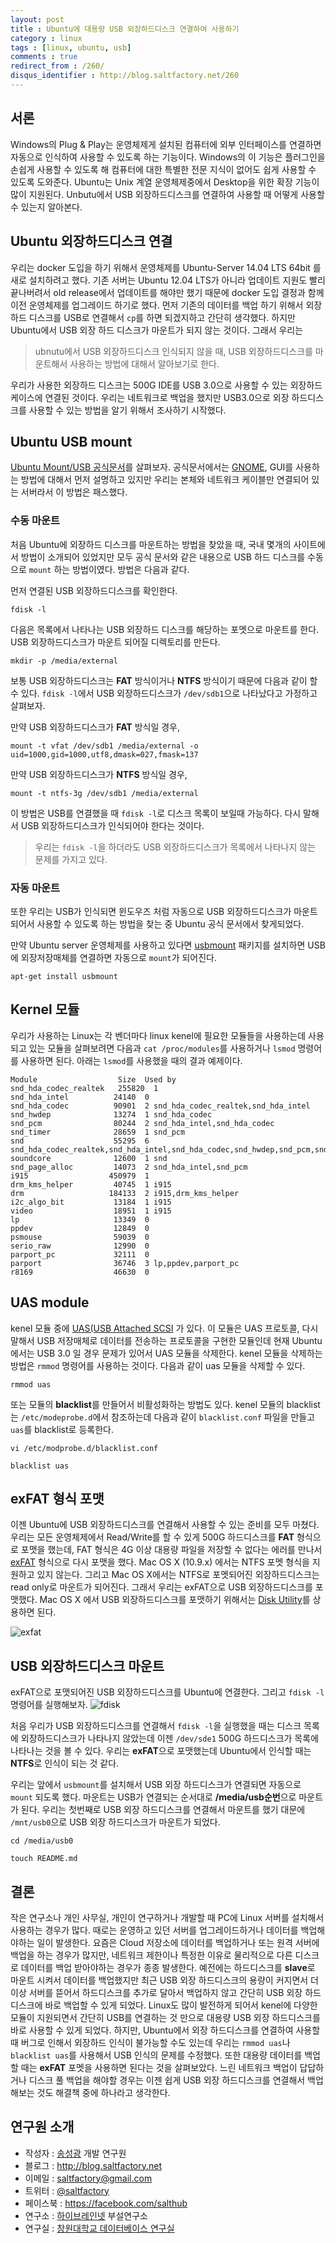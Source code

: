 ```yaml
---
layout: post
title : Ubuntu에 대용량 USB 외장하드디스크 연결하여 사용하기
category : linux
tags : [linux, ubuntu, usb]
comments : true
redirect_from : /260/
disqus_identifier : http://blog.saltfactory.net/260
---
```


## 서론

Windows의 Plug & Play는 운영체제게 설치된 컴퓨터에 외부 인터페이스를 연결하면 자동으로 인식하여 사용할 수 있도록 하는 기능이다. Windows의 이 기능은 플러그인을 손쉽게 사용할 수 있도록 해 컴퓨터에 대한 특별한 전문 지식이 없어도 쉽게 사용할 수 있도록 도와준다. Ubuntu는 Unix 계열 운영체제중에서 Desktop을 위한 확장 기능이 많이 지원된다. Unbutu에서 USB 외장하드디스크를 연결하여 사용할 때 어떻게 사용할 수 있는지 알아본다.

<!--more-->

## Ubuntu 외장하드디스크 연결

우리는 docker 도입을 하기 위해서 운영체제를 Ubuntu-Server 14.04 LTS 64bit 를 새로 설치하려고 했다. 기존 서버는 Ubuntu 12.04 LTS가 아니라 업데이트 지원도 빨리 끝나버려서 old release에서 업데이트를 해야만 했기 때문에 docker 도입 결정과 함께 이전 운영체제를 업그레이드 하기로 했다. 먼저 기존의 데이터를 백업 하기 위해서 외장 하드 디스크를 USB로 연결해서 `cp`를 하면 되겠지하고 간단히 생각했다. 하지만 Ubuntu에서 USB 외장 하드 디스크가 마운트가 되지 않는 것이다. 그래서 우리는

> ubnutu에서 USB 외장하드디스크 인식되지 않을 때, USB 외장하드디스크를 마운트해서 사용하는 방법에 대해서 알아보기로 한다.

우리가 사용한 외장하드 디스크는 500G IDE를 USB 3.0으로 사용할 수 있는 외장하드 케이스에 연결된 것이다. 우리는 네트워크로 백업을 했지만 USB3.0으로 외장 하드디스크를 사용할 수 있는 방법을 알기 위해서 조사하기 시작했다.

## Ubuntu USB mount

[Ubuntu Mount/USB 공식문서](https://help.ubuntu.com/community/Mount/USB)를 살펴보자. 공식문서에서는 [GNOME](http://www.gnome.org), GUI를 사용하는 방법에 대해서 먼저 설명하고 있지만 우리는 본체와 네트워크 케이블만 연결되어 있는 서버라서 이 방법은 패스했다.

### 수동 마운트
처음 Ubuntu에 외장하드 디스크를 마운트하는 방법을 찾았을 때, 국내 몇개의 사이트에서 방법이 소개되어 있었지만 모두 공식 문서와 같은 내용으로 USB 하드 디스크를 수동으로 `mount` 하는 방법이였다. 방법은 다음과 같다.

먼저 연결된 USB 외장하드디스크를 확인한다.

```
fdisk -l
```

다음은 목록에서 나타나는 USB 외장하드 디스크를 해당하는 포멧으로 마운트를 한다. USB 외장하드디스크가 마운트 되어질 디렉토리를 만든다.

```
mkdir -p /media/external
```

보통 USB 외장하드디스크는 **FAT** 방식이거나 **NTFS** 방식이기 때문에 다음과 같이 할 수 있다. `fdisk -l`에서 USB 외장하드디스크가 `/dev/sdb1`으로 나타났다고 가정하고 살펴보자.

만약 USB 외장하드디스크가 **FAT** 방식일 경우,

```
mount -t vfat /dev/sdb1 /media/external -o uid=1000,gid=1000,utf8,dmask=027,fmask=137
```
만약 USB 외장하드디스크가 **NTFS** 방식일 경우,

```
mount -t ntfs-3g /dev/sdb1 /media/external
```



이 방법은 USB를 연결했을 때 `fdisk -l`로  디스크 목록이 보일때 가능하다. 다시 말해서 USB 외장하드디스크가 인식되어야 한다는 것이다.

> 우리는 `fdisk -l`을 하더라도 USB 외장하드디스크가 목록에서 나타나지 않는 문제를 가지고 있다.

### 자동 마운트
또한 우리는 USB가 인식되면 윈도우즈 처럼 자동으로 USB 외장하드디스크가 마운트되어서 사용할 수 있도록 하는 방법을 찾는 중 Ubuntu 공식 문서에서 찾게되었다.

만약 Ubuntu server 운영체제를 사용하고 있다면 [usbmount](http://packages.ubuntu.com/lucid/usbmount) 패키지를 설치하면 USB에 외장저장매체를 연결하면 자동으로 `mount`가 되어진다.

```
apt-get install usbmount
```

## Kernel 모듈

우리가 사용하는 Linux는 각 벤더마다 linux kenel에 필요한 모듈들을 사용하는데 사용되고 있는 모듈을 살펴보려면 다음과 `cat /proc/modules`를 사용하거나 `lsmod` 명령어를 사용하면 된다. 아래는 `lsmod`를 사용했을 때의 결과 예제이다.

```
Module                  Size  Used by
snd_hda_codec_realtek   255820  1
snd_hda_intel          24140  0
snd_hda_codec          90901  2 snd_hda_codec_realtek,snd_hda_intel
snd_hwdep              13274  1 snd_hda_codec
snd_pcm                80244  2 snd_hda_intel,snd_hda_codec
snd_timer              28659  1 snd_pcm
snd                    55295  6 snd_hda_codec_realtek,snd_hda_intel,snd_hda_codec,snd_hwdep,snd_pcm,snd_timer
soundcore              12600  1 snd
snd_page_alloc         14073  2 snd_hda_intel,snd_pcm
i915                  450979  1
drm_kms_helper         40745  1 i915
drm                   184133  2 i915,drm_kms_helper
i2c_algo_bit           13184  1 i915
video                  18951  1 i915
lp                     13349  0
ppdev                  12849  0
psmouse                59039  0
serio_raw              12990  0
parport_pc             32111  0
parport                36746  3 lp,ppdev,parport_pc
r8169                  46630  0
```

## UAS module

kenel 모듈 중에 [UAS(USB Attached SCSI](http://en.wikipedia.org/wiki/USB_Attached_SCSI) 가 있다. 이 모듈은 UAS 프로토콜, 다시 말해서 USB 저장매체로 데이터를 전송하는 프로토콜을 구현한 모듈인데 현재 Ubuntu에서는 USB 3.0 일 경우 문제가 있어서 UAS 모듈을 삭제한다. kenel 모듈을 삭제하는 방법은 `rmmod` 명령어를 사용하는 것이다. 다음과 같이 uas 모듈을 삭제할 수 있다.

```
rmmod uas
```

또는 모듈의 **blacklist**를 만들어서 비활성화하는 방법도 있다. kenel 모듈의 blacklist는 `/etc/modeprobe.d`에서 참조하는데 다음과 같이 `blacklist.conf` 파일을 만들고 `uas`를 blacklist로 등록한다.

```
vi /etc/modprobe.d/blacklist.conf
```

```
blacklist uas
```

## exFAT 형식 포맷

이젠 Ubuntu에 USB 외장하드디스크를 연결해서 사용할 수 있는 준비를 모두 마쳤다. 우리는 모든 운영체제에서 Read/Write를 할 수 있게 500G 하드디스크를 **FAT** 형식으로 포맷을 했는데, FAT 형식은 4G 이상 대용량 파일을 저장할 수 없다는 에러를 만나서 [exFAT](http://en.wikipedia.org/wiki/ExFAT) 형식으로 다시 포맷을 했다. Mac OS X (10.9.x) 에서는 NTFS 포멧 형식을 지원하고 있지 않는다. 그리고 Mac OS X에서는 NTFS로 포멧되어진 외장하드디스크는 read only로 마운트가 되어진다. 그래서 우리는 exFAT으로 USB 외장하드디스크를 포맷했다. Mac OS X 에서 USB 외장하드디스크를 포맷하기 위해서는 [Disk Utility](http://en.wikipedia.org/wiki/Disk_Utility)를 상용하면 된다.

![exfat](http://cfile6.uf.tistory.com/image/265C774453FD64EB20640A)


## USB 외장하드디스크 마운트

exFAT으로 포맷되어진 USB 외장하드디스크를 Ubuntu에 연결한다. 그리고 `fdisk -l` 명령어를 실행해보자.
![fdisk](http://cfile28.uf.tistory.com/image/260F553953FD64EB223CE9)

처음 우리가 USB 외장하드디스크를 연결해서 `fdisk -l`을 실행했을 때는 디스크 목록에 외장하드디스크가 나타나지 않았는데 이젠 `/dev/sde1` 500G 하드디스크가 목록에 나타나는 것을 볼 수 있다. 우리는 **exFAT**으로 포맷했는데 Ubuntu에서 인식할 때는 **NTFS**로 인식이 되는 것 같다.

우리는 앞에서 `usbmount`를 설치해서 USB 외장 하드디스크가 연결되면 자동으로 `mount` 되도록 했다. 마운트는 USB가 연결되는 순서대로 **/media/usb순번**으로 마운트가 된다. 우리는 첫번째로 USB 외장 하드디스크를 연결해서 마운트를 했기 대문에 `/mnt/usb0`으로 USB 외장 하드디스크가 마운트가 되었다.

```
cd /media/usb0
```

```
touch README.md
```

## 결론

작은 연구소나 개인 사무실, 개인이 연구하거나 개발할 때 PC에 Linux 서버를 설치해서 사용하는 경우가 많다. 때로는 운영하고 있던 서버를 업그레이드하거나 데이터를 백업해야하는 일이 발생한다. 요즘은 Cloud 저장소에 데이터를 백업하거나 또는 원격 서버에 백업을 하는 경우가 많지만, 네트워크 제한이나 특정한 이유로 물리적으로 다른 디스크로 데이터를 백업 받아야하는 경우가 종종 발생한다. 예전에는 하드디스크를 **slave**로  마운트 시켜서 데이터를 백업했지만 최근 USB 외장 하드디스크의 용량이 커지면서 더이상 서버를 뜯어서 하드디스크를 추가로 달아서 백업하지 않고 간단히 USB 외장 하드디스크에 바로 백업할 수 있게 되었다. Linux도 많이 발전하게 되어서 kenel에 다양한 모듈이 지원되면서 간단히 USB를 연결하는 것 만으로 대용량 USB 외장 하드디스크를 바로 사용할 수 있게 되었다. 하지만, Ubuntu에서 외장 하드디스크를 연결하여 사용할 때 버그로 인해서 외장하드 인식이 불가능할 수도 있는데 우리는 `rmmod uas`나 `blacklist uas`를 사용해서 USB 인식의 문제를 수정했다. 또한 대용량 데이터를 백업할 때는 **exFAT** 포멧을 사용하면 된다는 것을  살펴보았다. 느린 네트워크 백업이 답답하거나 디스크 풀 백업을 해야할 경우는 이젠 쉽게 USB 외장 하드디스크를 연결해서 백업해보는 것도 해결책 중에 하나라고 생각한다.

## 연구원 소개

* 작성자 : [송성광](http://about.me/saltfactory) 개발 연구원
* 블로그 : http://blog.saltfactory.net
* 이메일 : [saltfactory@gmail.com](mailto:saltfactory@gmail.com)
* 트위터 : [@saltfactory](https://twitter.com/saltfactory)
* 페이스북 : https://facebook.com/salthub
* 연구소 : [하이브레인넷](http://www.hibrain.net) 부설연구소
* 연구실 : [창원대학교 데이터베이스 연구실](http://dblab.changwon.ac.kr)
